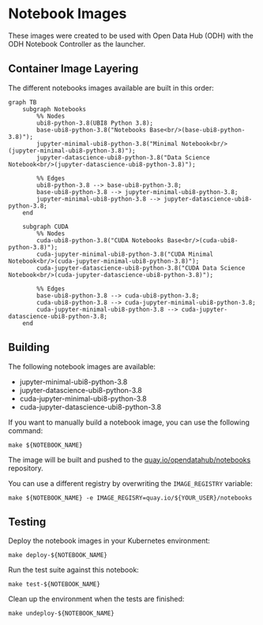 # Notebook Images

These images were created to be used with Open Data Hub (ODH) with the ODH Notebook Controller as the launcher.

## Container Image Layering

The different notebooks images available are built in this order:

```mermaid
graph TB
    subgraph Notebooks
        %% Nodes
        ubi8-python-3.8(UBI8 Python 3.8);
        base-ubi8-python-3.8("Notebooks Base<br/>(base-ubi8-python-3.8)");
        jupyter-minimal-ubi8-python-3.8("Minimal Notebook<br/>(jupyter-minimal-ubi8-python-3.8)");
        jupyter-datascience-ubi8-python-3.8("Data Science Notebook<br/>(jupyter-datascience-ubi8-python-3.8)");

        %% Edges
        ubi8-python-3.8 --> base-ubi8-python-3.8;
        base-ubi8-python-3.8 --> jupyter-minimal-ubi8-python-3.8;
        jupyter-minimal-ubi8-python-3.8 --> jupyter-datascience-ubi8-python-3.8;
    end

    subgraph CUDA
        %% Nodes
        cuda-ubi8-python-3.8("CUDA Notebooks Base<br/>(cuda-ubi8-python-3.8)");
        cuda-jupyter-minimal-ubi8-python-3.8("CUDA Minimal Notebook<br/>(cuda-jupyter-minimal-ubi8-python-3.8)");
        cuda-jupyter-datascience-ubi8-python-3.8("CUDA Data Science Notebook<br/>(cuda-jupyter-datascience-ubi8-python-3.8)");

        %% Edges
        base-ubi8-python-3.8 --> cuda-ubi8-python-3.8;
        cuda-ubi8-python-3.8 --> cuda-jupyter-minimal-ubi8-python-3.8;
        cuda-jupyter-minimal-ubi8-python-3.8 --> cuda-jupyter-datascience-ubi8-python-3.8;
    end
```

## Building

The following notebook images are available:

- jupyter-minimal-ubi8-python-3.8
- jupyter-datascience-ubi8-python-3.8
- cuda-jupyter-minimal-ubi8-python-3.8
- cuda-jupyter-datascience-ubi8-python-3.8

If you want to manually build a notebook image, you can use the following
command:

```shell
make ${NOTEBOOK_NAME}
```

The image will be built and pushed to the
[quay.io/opendatahub/notebooks](https://quay.io/opendatahub/notebooks)
repository.

You can use a different registry by overwriting the `IMAGE_REGISTRY` variable:

```shell
make ${NOTEBOOK_NAME} -e IMAGE_REGISRY=quay.io/${YOUR_USER}/notebooks
```

## Testing

Deploy the notebook images in your Kubernetes environment:

```shell
make deploy-${NOTEBOOK_NAME}
```

Run the test suite against this notebook:

```shell
make test-${NOTEBOOK_NAME}
```

Clean up the environment when the tests are finished:

```shell
make undeploy-${NOTEBOOK_NAME}
```
